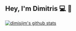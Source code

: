 ## Hey, I'm Dimitris :computer: :wave:

[![dimisjim's github stats](https://github-readme-stats.vercel.app/api?username=dimisjim&show_icons=true&theme=dark)](https://github.com/anuraghazra/github-readme-stats)
